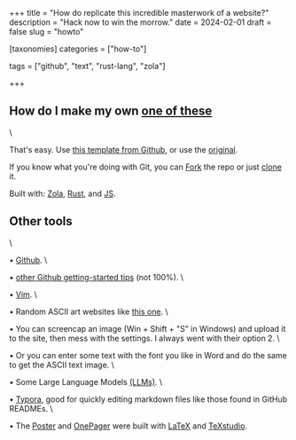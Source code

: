 +++
title = "How do replicate this incredible masterwork of a website?"
description = "Hack now to win the morrow."
date = 2024-02-01
draft = false
slug = "howto"

[taxonomies]
categories = ["how-to"]

tags = ["github", "text", "rust-lang", "zola"]

+++

## How do I make my own [one of these](https://github.com/Dronewa-rs/dronecon/)
\

That's easy.  Use [this template from Github](https://github.com/new?template_name=dronecon&template_owner=Dronewa-rs), or use the [original](https://github.com/lopes/zola.386).

If you know what you're doing with Git, you can [Fork](https://github.com/Dronewa-rs/dronecon/fork) the repo or just [clone](https://github.com/Dronewa-rs/dronecon/) it.

Built with: [Zola](https://getzola.org/), [Rust](https://www.rust-lang.org/), and [JS](https://www.npmjs.com/).

## Other tools
\

• [Github](https://docs.github.com/).
\

• [other Github getting-started tips](https://github.com/trustdan/rust-class/tree/main/1-getting-started) (not 100%).
\

• [Vim](https://www.vim.org/about.php).
\

• Random ASCII art websites like [this one](https://ascii-generator.site/).
\

• You can screencap an image (Win + Shift + "S" in Windows) and upload it to the site, then mess with the settings.  I always went with their option 2.
\

• Or you can enter some text with the font you like in Word and do the same to get the ASCII text image.
\

• Some Large Language Models [(LLMs)](https://github.com/trustdan/awesome-customizable-LLMs/).
\

• [Typora](https://theme.typora.io/), good for quickly editing markdown files like those found in GitHub READMEs.
\

• The [Poster](https://dronewa.rs/poster) and [OnePager](https://dronewa.rs/onepager) were built with [LaTeX](https://www.tug.org/texlive/) and [TeXstudio](https://www.texstudio.org/).
